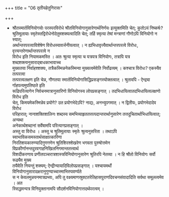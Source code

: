 +++
title = "06 तृतीयहेतुनिरासः"

+++
* श्रौतस्मार्तविनियोगयोः परस्परविरोधे श्रौतविनियोगानुसारेणार्थनिर्णयः इत्युक्तमिति चेत्; कुतोऽयं निष्कर्षः?  
श्रुतिमूलायाः स्मृतेस्तद्विरोधेनोदेतुमशक्यत्वादिति चेत्; तर्हि स्मृत्या तेषां मन्त्राणां गौणोऽपि विनियोगो न स्यात्;  
अर्थान्तरपरत्वाविशेषेण विरोधस्यावर्जनीयत्वात् । न ह्यभिधावृत्त्यैवार्थान्तरपरत्वे विरोधः, वृत्त्यन्तरेणार्थान्तरपरत्वे न  
विरोध इति नियामकमस्ति । अतः श्रुत्या स्मृत्या च यत्रयत्र विनियोगः, तत्रापि यत्र शब्दशक्त्यनुसाराद्बाधकाभावाच्च  
मुख्यतया निर्वाहश्शक्यः, तत्रैकस्मिन्ननेकस्मिन्वा मुख्यत्वमेवेति निर्वोढव्यम् । कश्चात्र विरोधः? एकस्यैव तत्परत्वा  
तत्परत्वलक्षण इति चेन्न, गौणतया स्मार्तविनियोगासिद्धिप्रसङ्गस्योक्तत्वात् । श्रुतावपि - ऐन्द्र्या र्गाहपत्यमुपतिष्ठते इति  
रूढिपरित्यागेन निर्वचनमात्रानुसारिणो विनियोगस्य लोपप्रसङ्गात् । तदभिधायित्वातदभिधायित्वलक्षणो विरोध इति  
चेत्, किमयमेकस्मिन्नेव प्रयोगे? उत प्रयोगभेदेऽपि? नाद्यः, अनभ्युपगमात् । न द्वितीयः, प्रयोगभेदादेव विरोध  
परिहारात्; नानाशक्तिशालिनः शब्दस्य समभिव्याहृततत्तत्पदान्तरार्थानुसारेण तत्तदुचितार्थाभिधायित्वात्; अन्यथा  
अनेकार्थशब्दानां सर्वेषामपि परित्यागप्रसङ्गात् ।  
अस्तु वा विरोधः । अस्तु च श्रुतिमूलायाः स्मृतेः श्रुत्यनुसरिता । तथाऽपि स्वाभाविकसमस्तार्थसाक्षात्कारिणा  
निरतिशयकारुण्यादिगुणगणेन श्रुतिशिरश्शेखरेण भगवता पुरुषोत्तमेन विप्रकीर्णानन्तदुरवगाहनिखिलनिगमान्ततत्त्वार्थ  
विशदीकरणाय प्रणीतपञ्चरात्रशास्त्रविनियोगानुसारेण श्रुतिरपि नेतव्या । न हि श्रौतो विनियोगः सर्वो रूढ्यैव मुख्य  
तयैवेति नियन्तुं शक्यम्; ऐन्द्रीन्यायादिविलोपप्रसङ्गात् । यश्चायमर्थो विनियोगानुसारादक्षरानुगुण्याच्चास्माभिरुपवर्ण्यते  
स न केवलमुन्नयनमात्रप्रभवः, अपि तु वक्ष्यमाणस्रुक्टतरेतिहासपुराणदिवचनसंवादादिति सर्वथा समूलत्वमेव । अत  
स्सिद्धमन्यत्र विनियुक्तानामपि सौदर्शनविनियोगात्तदर्थपरत्वम् ।